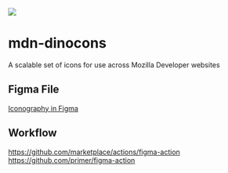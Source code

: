 ![](https://github.com/mdn/mdn-dinocons/workflows/Export%20and%20Publish%20Dinocons/badge.svg)

# mdn-dinocons

A scalable set of icons for use across Mozilla Developer websites

## Figma File

[Iconography in Figma](https://www.figma.com/file/YYVJ8uqG8UFBBvQhdI7fxR/MDN-Web-Docs?node-id=186%3A27)

## Workflow

https://github.com/marketplace/actions/figma-action
https://github.com/primer/figma-action
